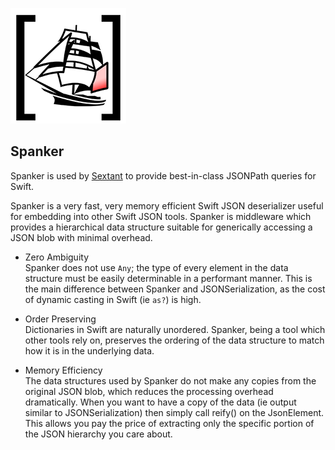 ![](meta/icon.png)

## Spanker

Spanker is used by [Sextant](https://github.com/KittyMac/Sextant) to provide best-in-class JSONPath queries for Swift.

Spanker is a very fast, very memory efficient Swift JSON deserializer useful for embedding into other Swift JSON tools. Spanker is middleware which provides a hierarchical data structure suitable for generically accessing a JSON blob with minimal overhead.

- Zero Ambiguity  
Spanker does not use ```Any```; the type of every element in the data structure must be easily determinable in a performant manner. This is the main difference between Spanker and JSONSerialization, as the cost of dynamic casting in Swift (ie ```as?```) is high.

- Order Preserving  
Dictionaries in Swift are naturally unordered. Spanker, being a tool which other tools rely on, preserves the ordering of the data structure to match how it is in the underlying data.

- Memory Efficiency  
The data structures used by Spanker do not make any copies from the original JSON blob, which reduces the processing overhead dramatically. When you want to have a copy of the data (ie output similar to JSONSerialization) then simply call reify() on the JsonElement. This allows you pay the price of extracting only the specific portion of the JSON hierarchy you care about.

